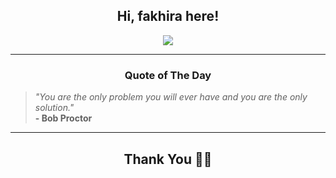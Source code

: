 <h2 align="center"> Hi, fakhira here!</h2>

<p align="center">
<a href="https://github.com/fakhiralkda" alt="github streak"><img src="https://dvst-streak.herokuapp.com/?user=fakhiralkda&theme=tokyonight&fire=DD472C"></a>
</p>

<hr>
<h3 align="center">Quote of The Day</h3>
<p align="center">
<blockquote>
<i>"You are the only problem you will ever have and you are the only solution."</i>
<br>
<b>- Bob Proctor</b>
</blockquote>
</p>


<hr>
<h2 align="center">Thank You 🙏🏼</h2>
